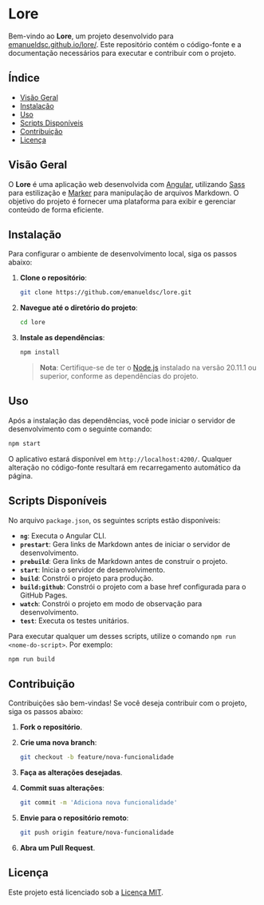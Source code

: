 
# Lore

Bem-vindo ao **Lore**, um projeto desenvolvido para [emanueldsc.github.io/lore/](https://emanueldsc.github.io/lore/). Este repositório contém o código-fonte e a documentação necessários para executar e contribuir com o projeto.

## Índice

- [Visão Geral](#visão-geral)
- [Instalação](#instalação)
- [Uso](#uso)
- [Scripts Disponíveis](#scripts-disponíveis)
- [Contribuição](#contribuição)
- [Licença](#licença)

## Visão Geral

O **Lore** é uma aplicação web desenvolvida com [Angular](https://angular.io/), utilizando [Sass](https://sass-lang.com/) para estilização e [Marker](https://www.npmjs.com/package/marker) para manipulação de arquivos Markdown. O objetivo do projeto é fornecer uma plataforma para exibir e gerenciar conteúdo de forma eficiente.

## Instalação

Para configurar o ambiente de desenvolvimento local, siga os passos abaixo:

1. **Clone o repositório**:

   ```bash
   git clone https://github.com/emanueldsc/lore.git
   ```

2. **Navegue até o diretório do projeto**:

   ```bash
   cd lore
   ```

3. **Instale as dependências**:

   ```bash
   npm install
   ```

   > **Nota**: Certifique-se de ter o [Node.js](https://nodejs.org/) instalado na versão 20.11.1 ou superior, conforme as dependências do projeto.

## Uso

Após a instalação das dependências, você pode iniciar o servidor de desenvolvimento com o seguinte comando:

```bash
npm start
```

O aplicativo estará disponível em `http://localhost:4200/`. Qualquer alteração no código-fonte resultará em recarregamento automático da página.

## Scripts Disponíveis

No arquivo `package.json`, os seguintes scripts estão disponíveis:

- **`ng`**: Executa o Angular CLI.
- **`prestart`**: Gera links de Markdown antes de iniciar o servidor de desenvolvimento.
- **`prebuild`**: Gera links de Markdown antes de construir o projeto.
- **`start`**: Inicia o servidor de desenvolvimento.
- **`build`**: Constrói o projeto para produção.
- **`build:github`**: Constrói o projeto com a base href configurada para o GitHub Pages.
- **`watch`**: Constrói o projeto em modo de observação para desenvolvimento.
- **`test`**: Executa os testes unitários.

Para executar qualquer um desses scripts, utilize o comando `npm run <nome-do-script>`. Por exemplo:

```bash
npm run build
```

## Contribuição

Contribuições são bem-vindas! Se você deseja contribuir com o projeto, siga os passos abaixo:

1. **Fork o repositório**.
2. **Crie uma nova branch**:

   ```bash
   git checkout -b feature/nova-funcionalidade
   ```

3. **Faça as alterações desejadas**.
4. **Commit suas alterações**:

   ```bash
   git commit -m 'Adiciona nova funcionalidade'
   ```

5. **Envie para o repositório remoto**:

   ```bash
   git push origin feature/nova-funcionalidade
   ```

6. **Abra um Pull Request**.

## Licença

Este projeto está licenciado sob a [Licença MIT](LICENSE). 